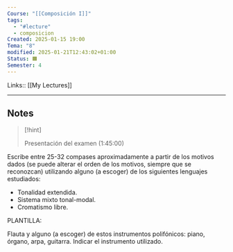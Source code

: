```yaml
---
Course: "[[Composición I]]"
tags:
  - "#lecture"
  - composicion
Created: 2025-01-15 19:00
Tema: "8"
modified: 2025-01-21T12:43:02+01:00
Status: 🟧
Semester: 4
---
```

Links:: [[My Lectures]]
___
## Notes

> [!hint]
> 
> Presentación del examen (1:45:00)
> 

Escribe entre 25-32 compases aproximadamente a partir de los motivos dados (se puede alterar el orden de los motivos, siempre que se reconozcan) utilizando alguno (a escoger) de los siguientes lenguajes estudiados:

- Tonalidad extendida.
- Sistema mixto tonal-modal.
- Cromatismo libre.

PLANTILLA:

Flauta y alguno (a escoger) de estos instrumentos polifónicos: piano, órgano, arpa, guitarra.
Indicar el instrumento utilizado.



